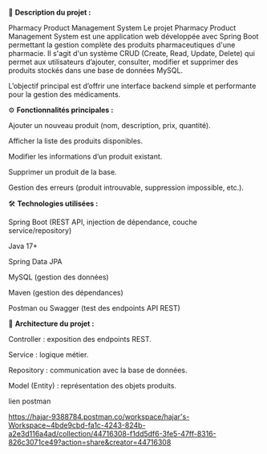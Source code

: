 🧾 **Description du projet :**

Pharmacy Product Management System
Le projet Pharmacy Product Management System est une application web développée avec Spring Boot permettant la gestion complète des produits pharmaceutiques d'une pharmacie. Il s'agit d'un système CRUD (Create, Read, Update, Delete) qui permet aux utilisateurs d’ajouter, consulter, modifier et supprimer des produits stockés dans une base de données MySQL.

L’objectif principal est d’offrir une interface backend simple et performante  pour la gestion des médicaments.

⚙️ **Fonctionnalités principales :**

Ajouter un nouveau produit (nom, description, prix, quantité).

Afficher la liste des produits disponibles.

Modifier les informations d’un produit existant.

Supprimer un produit de la base.

Gestion des erreurs (produit introuvable, suppression impossible, etc.).

🛠️ **Technologies utilisées :**

Spring Boot (REST API, injection de dépendance, couche service/repository)

Java 17+

Spring Data JPA

MySQL (gestion des données)

Maven (gestion des dépendances)

Postman ou Swagger (test des endpoints API REST)

🧩 **Architecture du projet :**

Controller : exposition des endpoints REST.

Service : logique métier.

Repository : communication avec la base de données.

Model (Entity) : représentation des objets produits.




lien postman

https://hajar-9388784.postman.co/workspace/hajar's-Workspace~4bde9cbd-fa1c-4243-824b-a2e3d116a4ad/collection/44716308-f1dd5df6-3fe5-47ff-8316-826c3071ce49?action=share&creator=44716308
